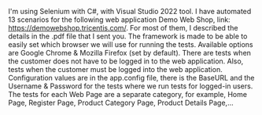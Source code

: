 I'm using Selenium with C#, with Visual Studio 2022 tool. 
I have automated 13 scenarios for the following web application Demo Web Shop, link: https://demowebshop.tricentis.com/. For most of them, I described the details in the .pdf file that I sent you.
The framework is made to be able to easily set which browser we will use for running the tests. Available options are Google Chrome & Mozilla Firefox (set by default).
There are tests when the customer does not have to be logged in to the web application. Also, tests when the customer must be logged into the web application.
Configuration values are in the app.config file, there is the BaseURL and the Username & Password for the tests where we run tests for logged-in users.
The tests for each Web Page are a separate category, for example, Home Page, Register Page, Product Category Page, Product Details Page,...
